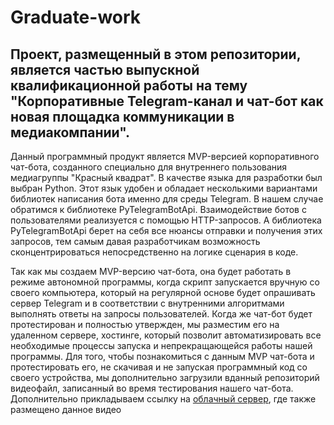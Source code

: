 Graduate-work
=====================

Проект, размещенный в этом репозитории, является частью выпускной квалификационной работы на тему "Корпоративные Telegram-канал и чат-бот как новая площадка коммуникации в медиакомпании".
-----------------------------------

Данный программный продукт является MVP-версией корпоративного чат-бота, созданного специально для внутреннего пользования медиагруппы "Красный квадрат". В качестве языка для разработки был выбран Python. Этот язык удобен и обладает несколькими вариантами библиотек написания бота именно для среды Telegram. В нашем случае обратимся к библиотеке PyTelegramBotApi. Взаимодействие ботов с пользователями реализуется с помощью HTTP-запросов. А библиотека PyTelegramBotApi берет на себя все нюансы отправки и получения этих запросов, тем самым давая разработчикам возможность сконцентрироваться непосредственно на логике сценария в коде. 

Так как мы создаем MVP-версию чат-бота, она будет работать в режиме автономной программы, когда скрипт запускается вручную со своего компьютера, который на регулярной основе будет опрашивать сервер Telegram и в соответствии с внутренними алгоритмами выполнять ответы на запросы пользователей. Когда же чат-бот будет протестирован и полностью утвержден, мы разместим его на удаленном сервере, хостинге, который позволит автоматизировать все необходимые процессы запуска и непрекращающейся работы нашей программы.
Для того, чтобы познакомиться с данным MVP чат-бота и протестировать его, не скачивая и не запуская программный код со своего устройства, мы дополнительно загрузили вданный репозиторий видеофайл, записанный во время тестирования нашего чат-бота. Дополнительно прикладываем ссылку на [облачный сервер](), где также размещено данное видео 
